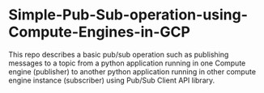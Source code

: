 # Simple-Pub-Sub-operation-using-Compute-Engines-in-GCP
This repo describes a basic pub/sub operation such as publishing messages to a topic from a python application running in one Compute engine (publisher) to another python application running in other compute engine instance (subscriber) using Pub/Sub Client API library.
